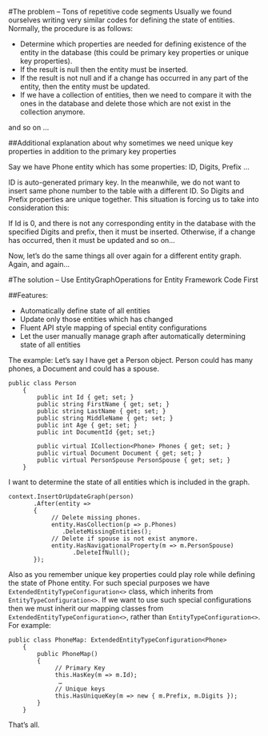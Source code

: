 #The problem – Tons of repetitive code segments
Usually we found ourselves writing very similar codes for defining the state of entities.  Normally, the procedure is as follows:

-	Determine which properties are needed for defining existence of the entity in the database (this could be primary key properties or unique key properties).
-	If the result is null then the entity must be inserted.
-	If the result is not null and if a change has occurred in any part of the entity, then the entity must be updated.
-	If we have a collection of entities, then we need to compare it with the ones in the database and delete those which are not exist in the collection anymore.

and so on …

##Additional explanation about why sometimes we need unique key properties in addition to the primary key properties

Say we have Phone entity which has some properties: 
     ID,
     Digits, 
     Prefix
     …

ID is auto-generated primary key. In the meanwhile, we do not want to insert same phone number to the table with a different ID. So Digits and Prefix properties are unique together. This situation is forcing us to take into consideration this:

If Id is 0, and there is not any corresponding entity in the database with the specified Digits and prefix, then it must be inserted. Otherwise, if a change has occurred, then it must be updated and so on…

Now, let’s do the same things all over again for a different entity graph. Again, and again… 

#The solution – Use EntityGraphOperations for Entity Framework Code First

##Features:
-	Automatically define state of all entities 
-	Update only those entities which has changed
-	Fluent API style mapping of special entity configurations
-	Let the user manually manage graph after automatically determining state of all entities

The example:
Let’s say I have get a Person object. Person could has many phones, a Document and could has a spouse.
    
```
public class Person
    {
        public int Id { get; set; }
        public string FirstName { get; set; }
        public string LastName { get; set; }
        public string MiddleName { get; set; }
        public int Age { get; set; }
        public int DocumentId {get; set;}
        
        public virtual ICollection<Phone> Phones { get; set; }
        public virtual Document Document { get; set; }
        public virtual PersonSpouse PersonSpouse { get; set; }
    }
  ```

I want to determine the state of all entities which is included in the graph. 
```
context.InsertOrUpdateGraph(person)
       .After(entity =>
       {
            // Delete missing phones.
            entity.HasCollection(p => p.Phones)
               .DeleteMissingEntities();
            // Delete if spouse is not exist anymore.
            entity.HasNavigationalProperty(m => m.PersonSpouse)
                  .DeleteIfNull();
       });
```
 Also as you remember  unique key properties could play role while defining the state of Phone entity. For such special purposes we have `ExtendedEntityTypeConfiguration<>` class, which inherits from `EntityTypeConfiguration<>`. If we want to use such special configurations then we must inherit our mapping classes from `ExtendedEntityTypeConfiguration<>`, rather than `EntityTypeConfiguration<>`. For example:

```
public class PhoneMap: ExtendedEntityTypeConfiguration<Phone>
    {
        public PhoneMap()
        {
             // Primary Key
             this.HasKey(m => m.Id);
              …
             // Unique keys
             this.HasUniqueKey(m => new { m.Prefix, m.Digits });
        }
    }
```
That’s all.
